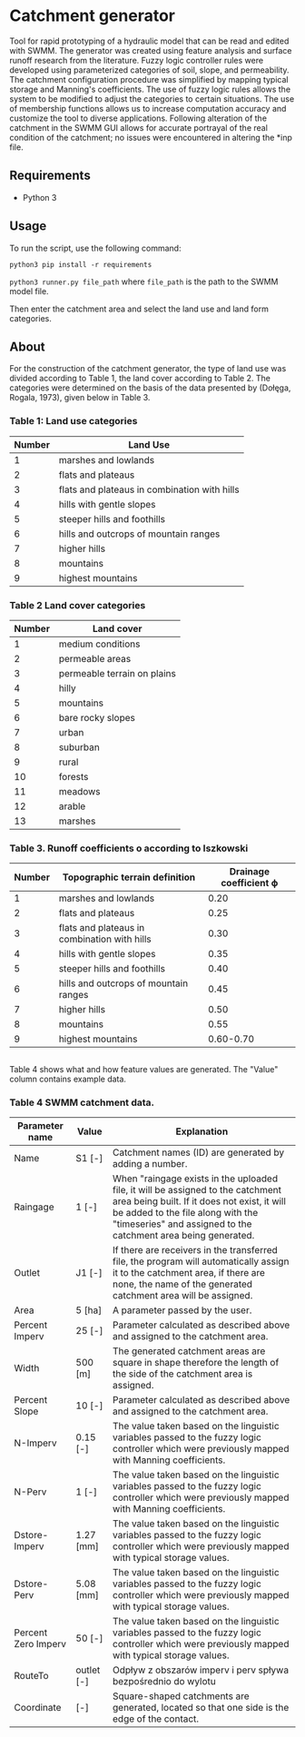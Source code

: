 # Catchment generator
Tool for rapid prototyping of a hydraulic model that can be read and edited with SWMM.
The generator was created using feature analysis and surface runoff research from the literature. 
Fuzzy logic controller rules were developed using parameterized categories of soil, slope, 
and permeability. The catchment configuration procedure was simplified by mapping typical 
storage and Manning's coefficients. The use of fuzzy logic rules allows the system to be modified 
to adjust the categories to certain situations. The use of membership functions allows us to increase 
computation accuracy and customize the tool to diverse applications. Following alteration 
of the catchment in the SWMM GUI allows for accurate portrayal of the real condition of the catchment; 
no issues were encountered in altering the *inp file.

## Requirements
* Python 3

## Usage
To run the script, use the following command: 

```python3 pip install -r requirements``` 

```python3 runner.py file_path``` where `file_path` is the path to the SWMM model file.

Then enter the catchment area and select the land use and land form categories.


## About
For the construction of the catchment generator, the type of land use was divided according to Table 1, 
the land cover according to Table 2. 
The categories were determined on the basis of the data presented by (Dołęga, Rogala, 1973), given below in Table 3. 


<h3 id="table-1-land-use-categories">Table 1: Land use categories</h3>
<table>
<thead>
<tr>
<th>Number</th>
<th>Land Use</th>
</tr>
</thead>
<tbody><tr>
<td>1</td>
<td>marshes and lowlands</td>
</tr>
<tr>
<td>2</td>
<td>flats and plateaus</td>
</tr>
<tr>
<td>3</td>
<td>flats and plateaus in combination with hills</td>
</tr>
<tr>
<td>4</td>
<td>hills with gentle slopes</td>
</tr>
<tr>
<td>5</td>
<td>steeper hills and foothills</td>
</tr>
<tr>
<td>6</td>
<td>hills and outcrops of mountain ranges</td>
</tr>
<tr>
<td>7</td>
<td>higher hills</td>
</tr>
<tr>
<td>8</td>
<td>mountains</td>
</tr>
<tr>
<td>9</td>
<td>highest mountains</td>
</tr>
</tbody></table>


<h3 id="table-2-land cover - categories">Table 2 Land cover categories</h3>
<table>
<thead>
<tr>
<th>Number</th>
<th>Land cover</th>
</tr>
</thead>
<tbody><tr>
<td>1</td>
<td>medium conditions</td>
</tr>
<tr>
<td>2</td>
<td>permeable areas</td>
</tr>
<tr>
<td>3</td>
<td>permeable terrain on plains</td>
</tr>
<tr>
<td>4</td>
<td>hilly</td>
</tr>
<tr>
<td>5</td>
<td>mountains</td>
</tr>
<tr>
<td>6</td>
<td>bare rocky slopes</td>
</tr>
<tr>
<td>7</td>
<td>urban</td>
</tr>
<tr>
<td>8</td>
<td>suburban</td>
</tr>
<tr>
<td>9</td>
<td>rural</td>
</tr>
<tr>
<td>10</td>
<td>forests</td>
</tr>
<tr>
<td>11</td>
<td>meadows</td>
</tr>
<tr>
<td>12</td>
<td>arable</td>
</tr>
<tr>
<td>13</td>
<td>marshes</td>
</tr>
</tbody></table>


<h3 id="table-3-runoff-coefficients-o-according-to-iszkowski">Table 3. Runoff coefficients o according to Iszkowski</h3>
<table>
<thead>
<tr>
<th>Number</th>
<th>Topographic terrain definition</th>
<th>Drainage coefficient ϕ</th>
</tr>
</thead>
<tbody><tr>
<td>1</td>
<td>marshes and lowlands</td>
<td>0.20</td>
</tr>
<tr>
<td>2</td>
<td>flats and plateaus</td>
<td>0.25</td>
</tr>
<tr>
<td>3</td>
<td>flats and plateaus in combination with hills</td>
<td>0.30</td>
</tr>
<tr>
<td>4</td>
<td>hills with gentle slopes</td>
<td>0.35</td>
</tr>
<tr>
<td>5</td>
<td>steeper hills and foothills</td>
<td>0.40</td>
</tr>
<tr>
<td>6</td>
<td>hills and outcrops of mountain ranges</td>
<td>0.45</td>
</tr>
<tr>
<td>7</td>
<td>higher hills</td>
<td>0.50</td>
</tr>
<tr>
<td>8</td>
<td>mountains</td>
<td>0.55</td>
</tr>
<tr>
<td>9</td>
<td>highest mountains</td>
<td>0.60-0.70</td>
</tr>
</tbody></table>





##
Table 4 shows what and how feature values are generated. The "Value" column contains example data. 

<h3 id="table-4-swmm-catchment-data">Table 4 SWMM catchment data.</h3>
<table>
<thead>
<tr>
<th>Parameter name</th>
<th>Value</th>
<th>Explanation</th>
</tr>
</thead>
<tbody><tr>
<td>Name</td>
<td>S1 [-]</td>
<td>Catchment names (ID) are generated by adding a number.<br></td>
</tr>
<tr>
<td>Raingage</td>
<td>1 [-]</td>
<td>When &quot;raingage exists in the uploaded file, it will be assigned to the catchment area being built. If it does not exist, it will be added to the file along with the &quot;timeseries&quot; and assigned to the catchment area being generated.<br></td>
</tr>
<tr>
<td>Outlet</td>
<td>J1 [-]</td>
<td>If there are receivers in the transferred file, the program will automatically assign it to the catchment area, if there are none, the name of the generated catchment area will be assigned.<br></td>
</tr>
<tr>
<td>Area</td>
<td>5 [ha]</td>
<td>A parameter passed by the user.<br></td>
</tr>
<tr>
<td>Percent Imperv</td>
<td>25 [-]</td>
<td>Parameter calculated as described above and assigned to the catchment area.<br></td>
</tr>
<tr>
<td>Width</td>
<td>500 [m]</td>
<td>The generated catchment areas are square in shape therefore the length of the side of the catchment area is assigned.<br></td>
</tr>
<tr>
<td>Percent Slope</td>
<td>10 [-]</td>
<td>Parameter calculated as described above and assigned to the catchment area.<br></td>
</tr>
<tr>
<td>N-Imperv</td>
<td>0.15 [-]</td>
<td>The value taken based on the linguistic variables passed to the fuzzy logic controller which were previously mapped with Manning coefficients.<br></td>
</tr>
<tr>
<td>N-Perv</td>
<td>1 [-]</td>
<td>The value taken based on the linguistic variables passed to the fuzzy logic controller which were previously mapped with Manning coefficients.</td>
</tr>
<tr>
<td>Dstore-Imperv</td>
<td>1.27 [mm]</td>
<td>The value taken based on the linguistic variables passed to the fuzzy logic controller which were previously mapped with typical storage values.<br></td>
</tr>
<tr>
<td>Dstore-Perv</td>
<td>5.08 [mm]</td>
<td>The value taken based on the linguistic variables passed to the fuzzy logic controller which were previously mapped with typical storage values.</td>
</tr>
<tr>
<td>Percent Zero Imperv</td>
<td>50 [-]</td>
<td>The value taken based on the linguistic variables passed to the fuzzy logic controller which were previously mapped with typical storage values.</td>
</tr>
<tr>
<td>RouteTo</td>
<td>outlet [-]</td>
<td>Odpływ z obszarów imperv i perv spływa bezpośrednio do wylotu<br></td>
</tr>
<tr>
<td>Coordinate</td>
<td>[-]</td>
<td>Square-shaped catchments are generated, located so that one side is the edge of the contact.<br></td>
</tr>
</tbody></table>
